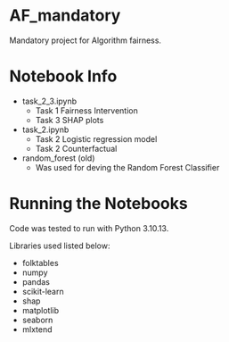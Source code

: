 # AF_mandatory
Mandatory project for Algorithm fairness.

# Notebook Info
- task_2_3.ipynb
  - Task 1 Fairness Intervention
  - Task 3 SHAP plots
- task_2.ipynb
  - Task 2 Logistic regression model
  - Task 2 Counterfactual
- random_forest (old)
  - Was used for deving the Random Forest Classifier

# Running the Notebooks
Code was tested to run with Python 3.10.13.

Libraries used listed below:
- folktables
- numpy
- pandas
- scikit-learn
- shap
- matplotlib
- seaborn
- mlxtend
